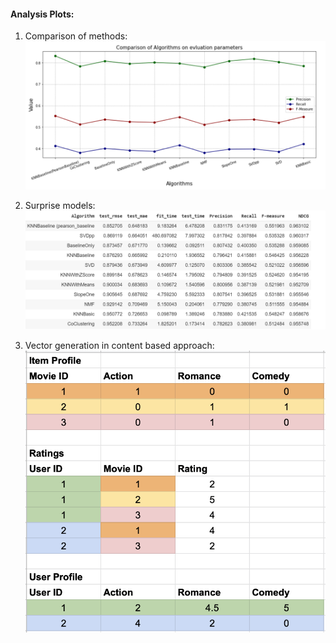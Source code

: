 #### Analysis Plots:

1. Comparison of methods:
![Model results](images/prec_recall_fm.png)

2. Surprise models:
![Model results](images/Algo_analysis.png)

3. Vector generation in content based approach:
![Content based vector](images/vector_generation.png)
